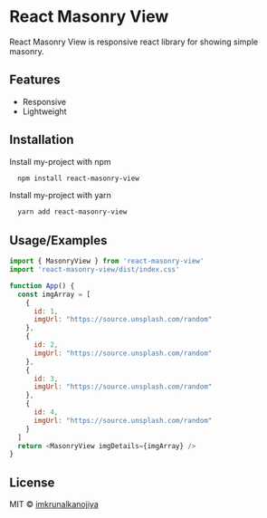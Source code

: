 
# React Masonry View

React Masonry View is responsive react library for showing simple masonry.


## Features

- Responsive
- Lightweight


## Installation

Install my-project with npm

```bash
  npm install react-masonry-view

```

Install my-project with yarn

```bash
  yarn add react-masonry-view
```
    
## Usage/Examples

```javascript
import { MasonryView } from 'react-masonry-view'
import 'react-masonry-view/dist/index.css'

function App() {
  const imgArray = [
    {
      id: 1,
      imgUrl: "https://source.unsplash.com/random"
    },
    {
      id: 2,
      imgUrl: "https://source.unsplash.com/random"
    },
    {
      id: 3,
      imgUrl: "https://source.unsplash.com/random"
    },
    {
      id: 4,
      imgUrl: "https://source.unsplash.com/random"
    }
  ]
  return <MasonryView imgDetails={imgArray} />
}
```

## License

MIT © [imkrunalkanojiya](https://github.com/imkrunalkanojiya)
